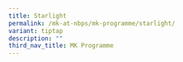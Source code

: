 ```yaml
---
title: Starlight
permalink: /mk-at-nbps/mk-programme/starlight/
variant: tiptap
description: ""
third_nav_title: MK Programme
---
```

<p></p>